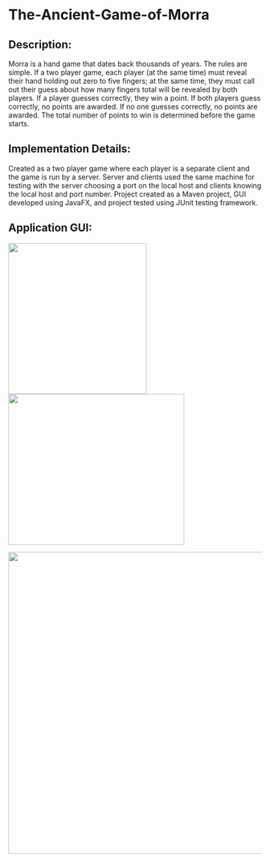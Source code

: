 # The-Ancient-Game-of-Morra
<h2><strong>Description:</strong></h2>

Morra is a hand game that dates back thousands of years. The rules are simple. If a two player game, each player (at the same time) must reveal their hand holding out zero to five fingers; at the same time, they must call out their guess about how many fingers total will be revealed by both players. If a player guesses correctly, they win a point. If both players guess correctly, no points are awarded. If no one guesses correctly, no points are awarded. The total number of points to win is determined before the game starts.

<h2><strong>Implementation Details:</strong></h2>

Created as a two player game where each player is a separate client and the game is run by a server. Server and clients used the same machine for testing with the server choosing a port on the local host and clients knowing the local host and port number. Project created as a Maven project, GUI developed using JavaFX, and project tested using JUnit testing framework. 

<h2><strong>Application GUI:</strong></h2> 

<image src="Images/connection-screen.PNG" width="275" height="300"/>    <image src="Images/exit-screen.PNG" width="350" height="300"/>

<image src="Images/game-screen.PNG" width="900" height="600"/> 
